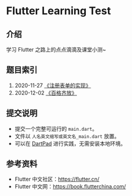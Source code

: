 # Flutter Learning Test

## 介绍
学习 Flutter 之路上的点点滴滴及课堂小测~

## 题目索引

1. 2020-11-27 [《注册表单的实现》](1%20-%20注册表单的实现%20-%2020201127)
2. 2020-12-02 [《百格齐放》](2%20-%20百格齐放%20-%2020201202)

## 提交说明

* 提交一个完整可运行的 `main.dart`。
* 文件以 `人名英文缩写或英文名_main.dart` 放置。
* 可以在 [DartPad](https://dartpad.cn/) 进行实践，无需安装本地环境。

## 参考资料

* Flutter 中文社区：https://flutter.cn/
* Flutter 中文网：https://book.flutterchina.com/
